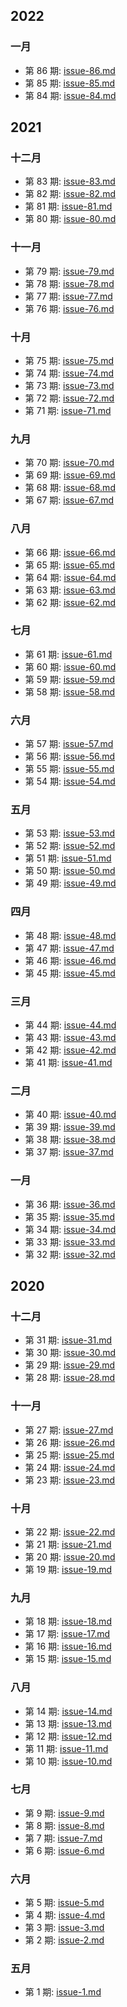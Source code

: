 ## 2022
### 一月
* 第 86 期: [issue-86.md](./docs/issue-86.md)
* 第 85 期: [issue-85.md](./docs/issue-85.md)
* 第 84 期: [issue-84.md](./docs/issue-84.md)
## 2021
### 十二月
* 第 83 期: [issue-83.md](./docs/issue-83.md)
* 第 82 期: [issue-82.md](./docs/issue-82.md)
* 第 81 期: [issue-81.md](./docs/issue-81.md)
* 第 80 期: [issue-80.md](./docs/issue-80.md)
### 十一月
* 第 79 期: [issue-79.md](./docs/issue-79.md)
* 第 78 期: [issue-78.md](./docs/issue-78.md)
* 第 77 期: [issue-77.md](./docs/issue-77.md)
* 第 76 期: [issue-76.md](./docs/issue-76.md)
### 十月
* 第 75 期: [issue-75.md](./docs/issue-75.md)
* 第 74 期: [issue-74.md](./docs/issue-74.md)
* 第 73 期: [issue-73.md](./docs/issue-73.md)
* 第 72 期: [issue-72.md](./docs/issue-72.md)
* 第 71 期: [issue-71.md](./docs/issue-71.md)
### 九月
* 第 70 期: [issue-70.md](./docs/issue-70.md)
* 第 69 期: [issue-69.md](./docs/issue-69.md)
* 第 68 期: [issue-68.md](./docs/issue-68.md)
* 第 67 期: [issue-67.md](./docs/issue-67.md)
### 八月
* 第 66 期: [issue-66.md](./docs/issue-66.md)
* 第 65 期: [issue-65.md](./docs/issue-65.md)
* 第 64 期: [issue-64.md](./docs/issue-64.md)
* 第 63 期: [issue-63.md](./docs/issue-63.md)
* 第 62 期: [issue-62.md](./docs/issue-62.md)
### 七月
* 第 61 期: [issue-61.md](./docs/issue-61.md)
* 第 60 期: [issue-60.md](./docs/issue-60.md)
* 第 59 期: [issue-59.md](./docs/issue-59.md)
* 第 58 期: [issue-58.md](./docs/issue-58.md)
### 六月
* 第 57 期: [issue-57.md](./docs/issue-57.md)
* 第 56 期: [issue-56.md](./docs/issue-56.md)
* 第 55 期: [issue-55.md](./docs/issue-55.md)
* 第 54 期: [issue-54.md](./docs/issue-54.md)
### 五月
* 第 53 期: [issue-53.md](./docs/issue-53.md)
* 第 52 期: [issue-52.md](./docs/issue-52.md)
* 第 51 期: [issue-51.md](./docs/issue-51.md)
* 第 50 期: [issue-50.md](./docs/issue-50.md)
* 第 49 期: [issue-49.md](./docs/issue-49.md)
### 四月
* 第 48 期: [issue-48.md](./docs/issue-48.md)
* 第 47 期: [issue-47.md](./docs/issue-47.md)
* 第 46 期: [issue-46.md](./docs/issue-46.md)
* 第 45 期: [issue-45.md](./docs/issue-45.md)
### 三月
* 第 44 期: [issue-44.md](./docs/issue-44.md)
* 第 43 期: [issue-43.md](./docs/issue-43.md)
* 第 42 期: [issue-42.md](./docs/issue-42.md)
* 第 41 期: [issue-41.md](./docs/issue-41.md)
### 二月
* 第 40 期: [issue-40.md](./docs/issue-40.md)
* 第 39 期: [issue-39.md](./docs/issue-39.md)
* 第 38 期: [issue-38.md](./docs/issue-38.md)
* 第 37 期: [issue-37.md](./docs/issue-37.md)
### 一月
* 第 36 期: [issue-36.md](./docs/issue-36.md)
* 第 35 期: [issue-35.md](./docs/issue-35.md)
* 第 34 期: [issue-34.md](./docs/issue-34.md)
* 第 33 期: [issue-33.md](./docs/issue-33.md)
* 第 32 期: [issue-32.md](./docs/issue-32.md)
## 2020
### 十二月
* 第 31 期: [issue-31.md](./docs/issue-31.md)
* 第 30 期: [issue-30.md](./docs/issue-30.md)
* 第 29 期: [issue-29.md](./docs/issue-29.md)
* 第 28 期: [issue-28.md](./docs/issue-28.md)
### 十一月
* 第 27 期: [issue-27.md](./docs/issue-27.md)
* 第 26 期: [issue-26.md](./docs/issue-26.md)
* 第 25 期: [issue-25.md](./docs/issue-25.md)
* 第 24 期: [issue-24.md](./docs/issue-24.md)
* 第 23 期: [issue-23.md](./docs/issue-23.md)
### 十月
* 第 22 期: [issue-22.md](./docs/issue-22.md)
* 第 21 期: [issue-21.md](./docs/issue-21.md)
* 第 20 期: [issue-20.md](./docs/issue-20.md)
* 第 19 期: [issue-19.md](./docs/issue-19.md)
### 九月
* 第 18 期: [issue-18.md](./docs/issue-18.md)
* 第 17 期: [issue-17.md](./docs/issue-17.md)
* 第 16 期: [issue-16.md](./docs/issue-16.md)
* 第 15 期: [issue-15.md](./docs/issue-15.md)
### 八月
* 第 14 期: [issue-14.md](./docs/issue-14.md)
* 第 13 期: [issue-13.md](./docs/issue-13.md)
* 第 12 期: [issue-12.md](./docs/issue-12.md)
* 第 11 期: [issue-11.md](./docs/issue-11.md)
* 第 10 期: [issue-10.md](./docs/issue-10.md)
### 七月
* 第 9 期: [issue-9.md](./docs/issue-9.md)
* 第 8 期: [issue-8.md](./docs/issue-8.md)
* 第 7 期: [issue-7.md](./docs/issue-7.md)
* 第 6 期: [issue-6.md](./docs/issue-6.md)
### 六月
* 第 5 期: [issue-5.md](./docs/issue-5.md)
* 第 4 期: [issue-4.md](./docs/issue-4.md)
* 第 3 期: [issue-3.md](./docs/issue-3.md)
* 第 2 期: [issue-2.md](./docs/issue-2.md)
### 五月
* 第 1 期: [issue-1.md](./docs/issue-1.md)